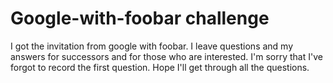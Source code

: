 # Google-with-foobar challenge
I got the invitation from google with foobar. I leave questions and my answers for successors and for those who are interested. I'm sorry that I've forgot to record the first question.  Hope I'll get through all the questions.
